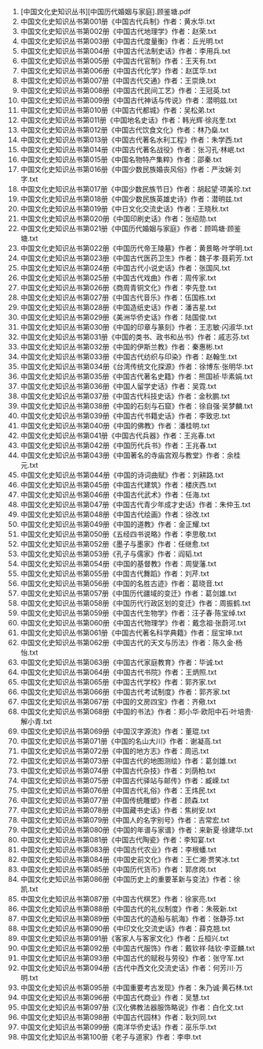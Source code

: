 1. [中国文化史知识丛书][中国历代婚姻与家庭].顾鉴塘.pdf 
1. 中国文化史知识丛书第001册《中国古代兵制》作者：黄水华.txt 
1. 中国文化史知识丛书第002册《中国古代地理学》作者：赵荣.txt 
1. 中国文化史知识丛书第003册《中国古代度量衡》作者：丘光明.txt 
1. 中国文化史知识丛书第004册《中国古代法制史话》作者：李用兵.txt 
1. 中国文化史知识丛书第005册《中国古代官制》作者：王天有.txt 
1. 中国文化史知识丛书第006册《中国古代化学》作者：赵匡华.txt 
1. 中国文化史知识丛书第007册《中国古代交通》作者：王崇焕.txt 
1. 中国文化史知识丛书第008册《中国古代民间工艺》作者：王冠英.txt 
1. 中国文化史知识丛书第009册《中国古代神话与传说》作者：潜明兹.txt 
1. 中国文化史知识丛书第010册《中国古代都城》作者：吴松弟.txt 
1. 中国文化史知识丛书第011册《中国地名史话》作者：韩光辉·徐兆奎.txt 
1. 中国文化史知识丛书第012册《中国古代饮食文化》作者：林乃燊.txt 
1. 中国文化史知识丛书第013册《中国古代著名水利工程》作者：朱学西.txt 
1. 中国文化史知识丛书第014册《中国古代著名战役》作者：张习孔·林岷.txt 
1. 中国文化史知识丛书第015册《中国名物特产集粹》作者：邵秦.txt 
1. 中国文化史知识丛书第016册《中国少数民族婚丧风俗》作者：严汝娴·刘字.txt 
1. 中国文化史知识丛书第017册《中国少数民族节日》作者：胡起望·项美珍.txt 
1. 中国文化史知识丛书第018册《中国少数民族英雄史诗》作者：潜明兹.txt 
1. 中国文化史知识丛书第019册《中日文化交流史话》作者：王晓秋.txt 
1. 中国文化史知识丛书第020册《中国印刷史话》作者：张绍勋.txt 
1. 中国文化史知识丛书第021册《中国历代婚姻与家庭》作者：顾鸣塘·顾鉴塘.txt 
1. 中国文化史知识丛书第022册《中国历代帝王陵墓》作者：黄景略·叶学明.txt 
1. 中国文化史知识丛书第023册《中国古代医药卫生》作者：魏子孝·聂莉芳.txt 
1. 中国文化史知识丛书第024册《中国古代小说史话》作者：张国风.txt 
1. 中国文化史知识丛书第025册《中国古代戏曲》作者：周传家.txt 
1. 中国文化史知识丛书第026册《商周青铜文化》作者：李先登.txt 
1. 中国文化史知识丛书第027册《中国古代音乐》作者：伍国栋.txt 
1. 中国文化史知识丛书第028册《中国造纸史话》作者：潘吉星.txt 
1. 中国文化史知识丛书第029册《美洲华侨史话》作者：陆国俊.txt 
1. 中国文化史知识丛书第030册《中国的印章与篆刻》作者：王志敏·闪淑华.txt 
1. 中国文化史知识丛书第031册《中国的类书、政书和丛书》作者：戚志芬.txt 
1. 中国文化史知识丛书第032册《中国的伊斯兰教》作者：秦惠彬.txt 
1. 中国文化史知识丛书第033册《中国古代纺织与印染》作者：赵翰生.txt 
1. 中国文化史知识丛书第034册《台湾传统文化探源》作者：徐博东·张明华.txt 
1. 中国文化史知识丛书第035册《中国古代著名史籍》作者：熊国祯·毕素娟.txt 
1. 中国文化史知识丛书第036册《中国人留学史话》作者：吴霓.txt 
1. 中国文化史知识丛书第037册《中国古代科技史话》作者：金秋鹏.txt 
1. 中国文化史知识丛书第038册《中国的石刻与石窟》作者：徐自强·吴梦麟.txt 
1. 中国文化史知识丛书第039册《中国古代书籍史话》作者：李致忠.txt 
1. 中国文化史知识丛书第040册《中国的佛教》作者：潘桂明.txt 
1. 中国文化史知识丛书第041册《中国古代兵器》作者：王兆春.txt 
1. 中国文化史知识丛书第042册《中国历代兵书》作者：王兆春.txt 
1. 中国文化史知识丛书第043册《中国著名的寺庙宫观与教堂》作者：余桂元.txt 
1. 中国文化史知识丛书第044册《中国的诗词曲赋》作者：刘耕路.txt 
1. 中国文化史知识丛书第045册《中国古代建筑》作者：楼庆西.txt 
1. 中国文化史知识丛书第046册《中国古代武术》作者：任海.txt 
1. 中国文化史知识丛书第047册《中国古代青少年成才史话》作者：朱仲玉.txt 
1. 中国文化史知识丛书第048册《中国古代绘画》作者：徐改.txt 
1. 中国文化史知识丛书第049册《中国的道教》作者：金正耀.txt 
1. 中国文化史知识丛书第050册《五经四书说略》作者：李思敬.txt 
1. 中国文化史知识丛书第052册《墨子与墨家》作者：任继愈.txt 
1. 中国文化史知识丛书第053册《孔子与儒家》作者：阎韬.txt 
1. 中国文化史知识丛书第054册《中国的基督教》作者：周燮藩.txt 
1. 中国文化史知识丛书第055册《中国古代舞蹈》作者：刘芹.txt 
1. 中国文化史知识丛书第056册《中国的名胜古迹》作者：葛晓音.txt 
1. 中国文化史知识丛书第057册《中国历代疆域的变迁》作者：葛剑雄.txt 
1. 中国文化史知识丛书第058册《中国历代行政区划的变迁》作者：周振鹤.txt 
1. 中国文化史知识丛书第059册《中国古代生物学》作者：汪子春·陈宝绰.txt 
1. 中国文化史知识丛书第060册《中国古代物理学》作者：戴念祖·张蔚河.txt 
1. 中国文化史知识丛书第061册《中国古代著名科学典籍》作者：屈宝坤.txt 
1. 中国文化史知识丛书第062册《中国古代的天文与历法》作者：陈久金·杨怡.txt 
1. 中国文化史知识丛书第063册《中国古代家庭教育》作者：毕诚.txt 
1. 中国文化史知识丛书第064册《中国古代书院》作者：王炳照.txt 
1. 中国文化史知识丛书第065册《中国古代学校》作者：郭齐家.txt 
1. 中国文化史知识丛书第066册《中国古代考试制度》作者：郭齐家.txt 
1. 中国文化史知识丛书第067册《中国的文房四宝》作者：齐儆.txt 
1. 中国文化史知识丛书第068册《中国的书法》作者：郑小华·欧阳中石·叶培贵·解小青.txt 
1. 中国文化史知识丛书第069册《中国汉字源流》作者：董琨.txt 
1. 中国文化史知识丛书第071册《中国的名山大川》作者：谢凝高.txt 
1. 中国文化史知识丛书第072册《中国的地方志》作者：周迅.txt 
1. 中国文化史知识丛书第073册《中国古代的地图测绘》作者：葛剑雄.txt 
1. 中国文化史知识丛书第074册《中国古代杂技》作者：刘荫柏.txt 
1. 中国文化史知识丛书第075册《中国古代驿站与邮传》作者：臧嵘.txt 
1. 中国文化史知识丛书第076册《中国古代礼俗》作者：王炜民.txt 
1. 中国文化史知识丛书第077册《中国传统雕塑》作者：顾森.txt 
1. 中国文化史知识丛书第078册《中国藏书史话》作者：焦树安.txt 
1. 中国文化史知识丛书第079册《中国人的名字别号》作者：吉常宏.txt 
1. 中国文化史知识丛书第080册《中国的年谱与家谱》作者：来新夏·徐建华.txt 
1. 中国文化史知识丛书第081册《中国古代陶瓷》作者：李知宴.txt 
1. 中国文化史知识丛书第083册《中国古代农业》作者：李根蟠.txt 
1. 中国文化史知识丛书第084册《中国史前文化》作者：王仁湘·贾笑冰.txt 
1. 中国文化史知识丛书第085册《中国历代货币》作者：郭彦岗.txt 
1. 中国文化史知识丛书第086册《中国历史上的重要革新与变法》作者：徐凯.txt 
1. 中国文化史知识丛书第087册《中国古代棋艺》作者：徐家亮.txt 
1. 中国文化史知识丛书第088册《中国古代的礼仪制度》作者：朱筱新.txt 
1. 中国文化史知识丛书第089册《中国古代的造船与航海》作者：张静芬.txt 
1. 中国文化史知识丛书第090册《中印文化交流史话》作者：薛克翘.txt 
1. 中国文化史知识丛书第091册《客家人与客家文化》作者：丘桓兴.txt 
1. 中国文化史知识丛书第092册《中国古代服饰》作者：戴钦祥·陆钦·李亚麟.txt 
1. 中国文化史知识丛书第093册《中国古代的赋税与劳役》作者：张守军.txt 
1. 中国文化史知识丛书第094册《古代中西文化交流史话》作者：何芳川·万明.txt 
1. 中国文化史知识丛书第095册《中国重要考古发现》作者：朱乃诚·黄石林.txt 
1. 中国文化史知识丛书第096册《中国古代商业》作者：吴慧.txt 
1. 中国文化史知识丛书第097册《汉化佛教法器服饰略说》作者：白化文.txt 
1. 中国文化史知识丛书第098册《中国古代园林》作者：耿刘同.txt 
1. 中国文化史知识丛书第099册《南洋华侨史话》作者：巫乐华.txt 
1. 中国文化史知识丛书第100册《老子与道家》作者：李申.txt 
